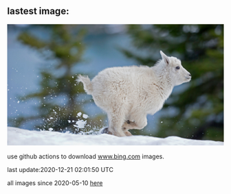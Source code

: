 ## lastest image:
![](images/BabyGoat.jpg)

use github actions to download www.bing.com images.

last update:2020-12-21 02:01:50 UTC

all images since 2020-05-10 [here](https://github.com/counter2015/bing-daily-images/tree/master/images) 
